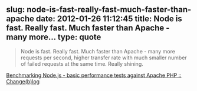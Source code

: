 slug: node-is-fast-really-fast-much-faster-than-apache
date: 2012-01-26 11:12:45
title: Node is fast. Really fast. Much faster than Apache - many more...
type: quote
---

> Node is fast. Really fast. Much faster than Apache - many more requests per second, higher transfer rate with much smaller number of failed requests at the same time. Really shining.

[Benchmarking Node.js - basic performance tests against Apache PHP :: Change(b)log](http://zgadzaj.com/benchmarking-nodejs-basic-performance-tests-against-apache-php)
